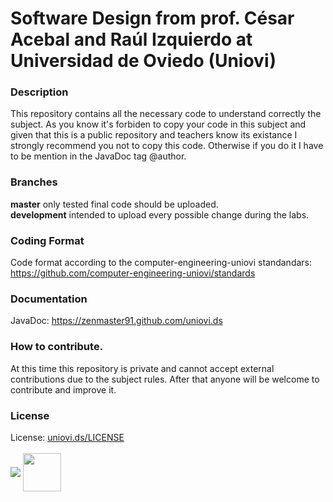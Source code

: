 # Software Design from prof. César Acebal and Raúl Izquierdo at Universidad de Oviedo (Uniovi)

### Description 
This repository contains all the necessary code to understand correctly the subject. As you know it's forbiden to copy your code in this subject and given that this is a public repository and teachers know its existance I strongly recommend you not to copy this code. Otherwise if you do it I have to be mention in the JavaDoc tag @author.

### Branches
  **master** only tested final code should be uploaded. </br>
  **development** intended to upload every possible change during the labs.

### Coding Format
Code format according to the computer-engineering-uniovi standandars: https://github.com/computer-engineering-uniovi/standards

### Documentation
JavaDoc: https://zenmaster91.github.com/uniovi.ds

### How to contribute.
At this time this repository is private and cannot accept external contributions due to the subject rules. After that anyone will be welcome to contribute and improve it.

### License
License: [uniovi.ds/LICENSE](https://github.com/ZenMaster91/uniovi.ds/blob/master/LICENSE)
<br>
<br>
<img src="https://github.com/computer-engineering-uniovi/standars/blob/master/ovicomputing@small.png" align="middle">
<img src="https://s3-eu-west-1.amazonaws.com/guille.uniovi/Files/Guill_io-logo%40color.png" height="61" align="middle">
